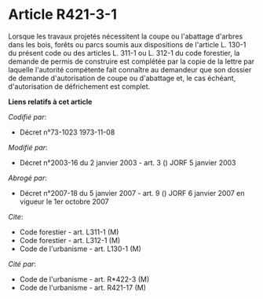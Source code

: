# Article R421-3-1

Lorsque les travaux projetés nécessitent la coupe ou l'abattage d'arbres dans les bois, forêts ou parcs soumis aux
dispositions de l'article L. 130-1 du présent code ou des articles L. 311-1 ou L. 312-1 du code forestier, la demande de
permis de construire est complétée par la copie de la lettre par laquelle l'autorité compétente fait connaître au demandeur
que son dossier de demande d'autorisation de coupe ou d'abattage et, le cas échéant, d'autorisation de défrichement est
complet.

**Liens relatifs à cet article**

_Codifié par_:

  - Décret n°73-1023 1973-11-08

_Modifié par_:

  - Décret n°2003-16 du 2 janvier 2003 - art. 3 () JORF 5 janvier 2003

_Abrogé par_:

  - Décret n°2007-18 du 5 janvier 2007 - art. 9 () JORF 6 janvier 2007 en vigueur le 1er octobre 2007

_Cite_:

  - Code forestier - art. L311-1 (M)
  - Code forestier - art. L312-1 (M)
  - Code de l'urbanisme - art. L130-1 (M)

_Cité par_:

  - Code de l'urbanisme - art. R*422-3 (M)
  - Code de l'urbanisme - art. R421-17 (M)
